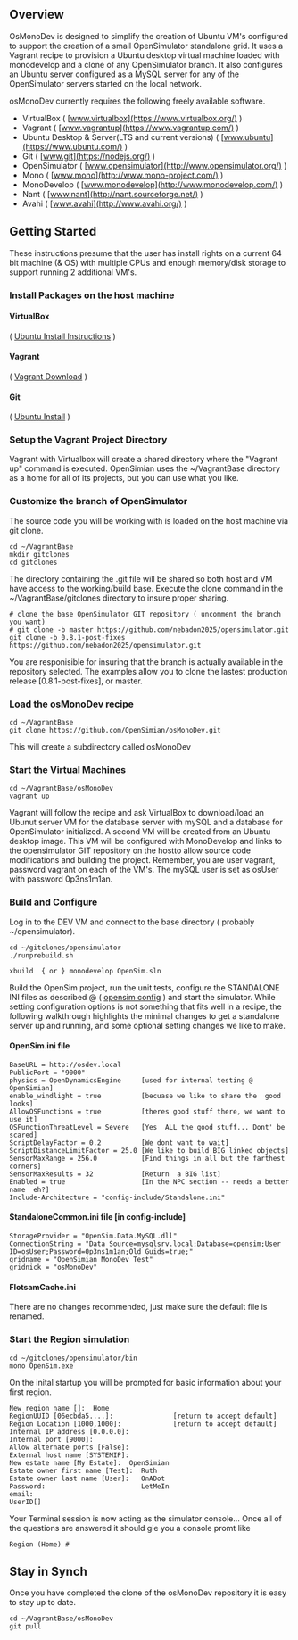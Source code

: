 ## Overview

OsMonoDev is designed to simplify the creation of Ubuntu VM's configured to support the creation of a small OpenSimulator standalone grid.  It uses a Vagrant recipe to provision a Ubuntu desktop virtual machine loaded with monodevelop and a clone of any OpenSimulator branch.  It also configures an Ubuntu server configured as a MySQL server for any of the OpenSimulator servers started on the local network.

osMonoDev currently requires the following freely available software.
* VirtualBox ( [www.virtualbox](https://www.virtualbox.org/) )
* Vagrant ( [www.vagrantup](https://www.vagrantup.com/) )
* Ubuntu Desktop & Server(LTS and current versions) ( [www.ubuntu](https://www.ubuntu.com/) )
* Git  ( [www.git](https://nodejs.org/) )
* OpenSimulator   ( [www.opensimulator](http://www.opensimulator.org/) )
* Mono   ( [www.mono](http://www.mono-project.com/) )
* MonoDevelop   ( [www.monodevelop](http://www.monodevelop.com/) )
* Nant   ( [www.nant](http://nant.sourceforge.net/) )
* Avahi   ( [www.avahi](http://www.avahi.org/) )


## Getting Started
These instructions presume that the user has install rights on a current 64 bit machine (& OS) with multiple CPUs and enough memory/disk storage to support running 2 additional VM's.

### Install Packages on the host machine
#### VirtualBox
 ( [Ubuntu Install Instructions](https://help.ubuntu.com/community/VirtualBox/Installation) )

#### Vagrant
 ( [Vagrant Download](http://www.vagrantup.com/downloads) )

#### Git
 ( [Ubuntu Install](https://www.digitalocean.com/community/tutorials/how-to-install-git-on-ubuntu-14-04) )

### Setup the Vagrant Project Directory
Vagrant with Virtualbox will create a shared directory where the  "Vagrant up" command is executed.
OpenSimian uses the ~/VagrantBase directory as a home for all of its projects, but you can use what you like.

### Customize the branch of OpenSimulator
The source code you will be working with is loaded on the host machine via git clone.

    cd ~/VagrantBase
    mkdir gitclones
    cd gitclones

The directory containing the .git file will be shared so both host and VM have access to the working/build base.  Execute the clone command in the ~/VagrantBase/gitclones directory to insure  proper  sharing.

    # clone the base OpenSimulator GIT repository ( uncomment the branch you want)
    # git clone -b master https://github.com/nebadon2025/opensimulator.git
    git clone -b 0.8.1-post-fixes https://github.com/nebadon2025/opensimulator.git

You are responisible for insuring that the branch is actually available in the repository selected.
The examples allow you to clone the lastest production release [0.8.1-post-fixes], or master.

### Load the osMonoDev recipe

    cd ~/VagrantBase
    git clone https://github.com/OpenSimian/osMonoDev.git  

This will create a subdirectory called  osMonoDev


### Start the Virtual Machines

    cd ~/VagrantBase/osMonoDev
    vagrant up

Vagrant will follow the recipe and ask VirtualBox to download/load an Ubunut server VM for the database server with mySQL and a database for OpenSimulator initialized.  A second VM will be created from an Ubuntu desktop image.  This VM will be configured with MonoDevelop and links to the opensimulator GIT repository on the hostto allow source code modifications and building the project. 
Remember, you are user vagrant, password vagrant on each of the VM's.  The mySQL user is set as osUser with password 0p3ns1m1an.

### Build and Configure
Log in to the DEV VM and connect to the base directory ( probably ~/opensimulator).

    cd ~/gitclones/opensimulator
    ./runprebuild.sh
    
    xbuild  { or } monodevelop OpenSim.sln
    

Build the OpenSim project, run the unit tests,  configure the STANDALONE INI files as described @  ( [opensim config](http://opensimulator.org/wiki/Configuration) ) and  start the simulator.  While setting configuration options is not something that fits well in a recipe,  the following walkthrough highlights the minimal changes to get a standalone server up and running, and some optional setting changes we like to make.

#### OpenSim.ini file
    BaseURL = http://osdev.local
    PublicPort = "9000"
    physics = OpenDynamicsEngine     [used for internal testing @ OpenSimian]
    enable_windlight = true          [becuase we like to share the  good looks]
    AllowOSFunctions = true          [theres good stuff there, we want to use it]
    OSFunctionThreatLevel = Severe   [Yes  ALL the good stuff... Dont' be scared]
    ScriptDelayFactor = 0.2          [We dont want to wait]
    ScriptDistanceLimitFactor = 25.0 [We like to build BIG linked objects]
    SensorMaxRange = 256.0           [Find things in all but the farthest corners]
    SensorMaxResults = 32            [Return  a BIG list]
    Enabled = true                   [In the NPC section -- needs a better name  eh?]
    Include-Architecture = "config-include/Standalone.ini"
#### StandaloneCommon.ini file  [in config-include]
    StorageProvider = "OpenSim.Data.MySQL.dll"
    ConnectionString = "Data Source=mysqlsrv.local;Database=opensim;User ID=osUser;Password=0p3ns1m1an;Old Guids=true;"
    gridname = "OpenSimian MonoDev Test"
    gridnick = "osMonoDev"
#### FlotsamCache.ini
There are no changes recommended,  just make sure the default file is renamed.

### Start the Region simulation

    cd ~/gitclones/opensimulator/bin
    mono OpenSim.exe


On the inital startup you will be prompted for basic information about your first region.

    New region name []:  Home
    RegionUUID [06ecbda5....]:               [return to accept default]
    Region Location [1000,1000]:             [return to accept default]
    Internal IP address [0.0.0.0]:
    Internal port [9000]:
    Allow alternate ports [False]: 
    External host name [SYSTEMIP]: 
    New estate name [My Estate]:  OpenSimian
    Estate owner first name [Test]:  Ruth
    Estate owner last name [User]:   OnADot
    Password:                        LetMeIn
    email:
    UserID[]

Your Terminal session is now acting as the simulator console...   Once all of the questions are answered   it should gie you a console promt like 

    Region (Home) # 


## Stay in Synch
Once you have completed the clone of the osMonoDev repository it is easy to stay up to date.

    cd ~/VagrantBase/osMonoDev
    git pull


